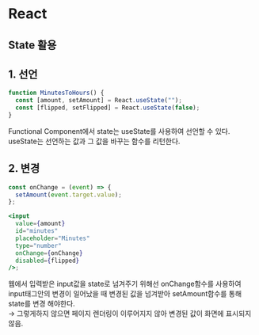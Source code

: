 # React

## State 활용

## 1. 선언

```jsx
function MinutesToHours() {
  const [amount, setAmount] = React.useState("");
  const [flipped, setFlipped] = React.useState(false);
}
```

Functional Component에서 state는 useState를 사용하여 선언할 수 있다.  
useState는 선언하는 값과 그 값을 바꾸는 함수를 리턴한다.

## 2. 변경

```jsx
const onChange = (event) => {
  setAmount(event.target.value);
};

<input
  value={amount}
  id="minutes"
  placeholder="Minutes"
  type="number"
  onChange={onChange}
  disabled={flipped}
/>;
```

웹에서 입력받은 input값을 state로 넘겨주기 위해선 onChange함수를 사용하여 input태그안의 변경이 일어났을 때 변경된 값을 넘겨받아 setAmount함수를 통해 state를 변경 해야한다.  
→ 그렇게하지 않으면 페이지 렌더링이 이루어지지 않아 변경된 값이 화면에 표시되지 않음.
